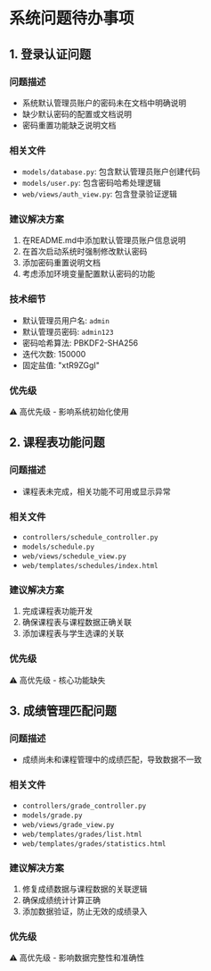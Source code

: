 # 系统问题待办事项

## 1. 登录认证问题

### 问题描述
- 系统默认管理员账户的密码未在文档中明确说明
- 缺少默认密码的配置或文档说明
- 密码重置功能缺乏说明文档

### 相关文件
- `models/database.py`: 包含默认管理员账户创建代码
- `models/user.py`: 包含密码哈希处理逻辑
- `web/views/auth_view.py`: 包含登录验证逻辑

### 建议解决方案
1. 在README.md中添加默认管理员账户信息说明
2. 在首次启动系统时强制修改默认密码
3. 添加密码重置说明文档
4. 考虑添加环境变量配置默认密码的功能

### 技术细节
- 默认管理员用户名: `admin`
- 默认管理员密码: `admin123`
- 密码哈希算法: PBKDF2-SHA256
- 迭代次数: 150000
- 固定盐值: "xtR9ZGgI"

### 优先级
⚠️ 高优先级 - 影响系统初始化使用

## 2. 课程表功能问题

### 问题描述
- 课程表未完成，相关功能不可用或显示异常

### 相关文件
- `controllers/schedule_controller.py`
- `models/schedule.py`
- `web/views/schedule_view.py`
- `web/templates/schedules/index.html`

### 建议解决方案
1. 完成课程表功能开发
2. 确保课程表与课程数据正确关联
3. 添加课程表与学生选课的关联

### 优先级
⚠️ 高优先级 - 核心功能缺失

## 3. 成绩管理匹配问题

### 问题描述
- 成绩尚未和课程管理中的成绩匹配，导致数据不一致

### 相关文件
- `controllers/grade_controller.py`
- `models/grade.py`
- `web/views/grade_view.py`
- `web/templates/grades/list.html`
- `web/templates/grades/statistics.html`

### 建议解决方案
1. 修复成绩数据与课程数据的关联逻辑
2. 确保成绩统计计算正确
3. 添加数据验证，防止无效的成绩录入

### 优先级
⚠️ 高优先级 - 影响数据完整性和准确性
